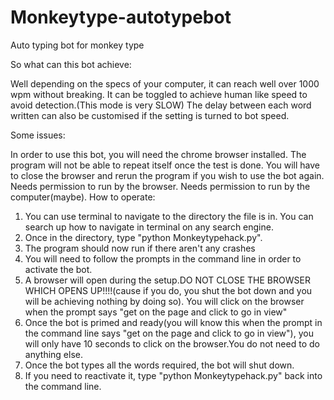 # Monkeytype-autotypebot
Auto typing bot for monkey type

So what can this bot achieve:

Well depending on the specs of your computer, it can reach well over 1000 wpm without breaking. 
It can be toggled to achieve human like speed to avoid detection.(This mode is very SLOW)
The delay between each word written can also be customised if the setting is turned to bot speed.

Some issues:

In order to use this bot, you will need the chrome browser installed.
The program will not be able to repeat itself once the test is done. You will have to close the browser and rerun the program if you wish to use the bot again.
Needs permission to run by the browser. 
Needs permission to run by the computer(maybe).
How to operate:


1. You can use terminal to navigate to the directory the file is in. You can search up how to navigate in terminal on any search engine.
2. Once in the directory, type "python Monkeytypehack.py".
3. The program should now run if there aren't any crashes
4. You will need to follow the prompts in the command line in order to activate the bot.
5. A browser will open during the setup.DO NOT CLOSE THE BROWSER WHICH OPENS UP!!!!(cause if you do, you shut the bot down and you will be achieving nothing by doing so). You will click on the browser when the prompt says "get on the page and click to go in view"
6. Once the bot is primed and ready(you will know this when the prompt in the command line says "get on the page and click to go in view"), you will only have 10 seconds to click on the browser.You do not need to do anything else.
7. Once the bot types all the words required, the bot will shut down.
8. If you need to reactivate it, type "python Monkeytypehack.py" back into the command line.



